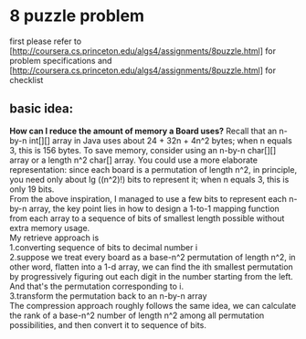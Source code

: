 # 8 puzzle problem
first please refer to [http://coursera.cs.princeton.edu/algs4/assignments/8puzzle.html] for problem specifications and [http://coursera.cs.princeton.edu/algs4/assignments/8puzzle.html] for checklist  

## basic idea:  
**How can I reduce the amount of memory a Board uses?** Recall that an n-by-n int[][] array in Java uses about 24 + 32n + 4n^2 bytes; when n equals 3, this is 156 bytes. To save memory, consider using an n-by-n char[][] array or a length n^2 char[] array. You could use a more elaborate representation: since each board is a permutation of length n^2, in principle, you need only about lg ((n^2)!) bits to represent it; when n equals 3, this is only 19 bits.  
From the above inspiration, I managed to use a few bits to represent each n-by-n array, the key point lies in how to design a 1-to-1 mapping function from each array to a sequence of bits of smallest length possible without extra memory usage.  
My retrieve approach is  
1.converting sequence of bits to decimal number i  
2.suppose we treat every board as a base-n^2 permutation of length n^2, in other word, flatten into a 1-d array, we can find the ith smallest permutation by progressively figuring out each digit in the number starting from the left. And that's the permutation corresponding to i.  
3.transform the permutation back to an n-by-n array  
The compression approach roughly follows the same idea, we can calculate the rank of a base-n^2 number of length n^2 among all permutation possibilities, and then convert it to sequence of bits.

